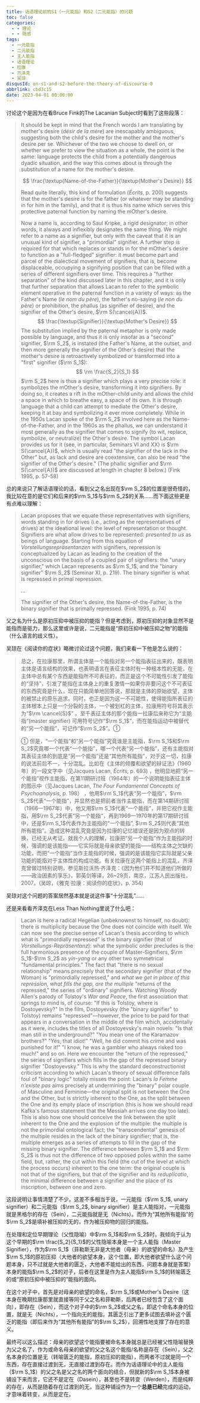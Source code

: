 ```yaml
---
title: 话语理论前的S1（一元能指）和S2（二元能指）的问题
toc: false
categories:
  - - 理论
  - - 随感
tags:
  - 一元能指
  - 二元能指
  - 主人能指
  - 话语理论
  - 拉康
  - 齐泽克
  - 吴琼
disqusId: on-s1-and-s2-before-the-theory-of-discourse-0
abbrlink: cbd3c15
date: 2023-04-01 00:00:00
---
```


讨论这个是因为在看Bruce Fink的The Lacanian Subject时看到了这些段落：

> It should be kept in mind that the French words I am translating by mother's desire (*désir de la mère*) are inescapably ambiguous, suggesting both the child's desire for the mother and the mother's desire per se. Whichever of the two we choose to dwell on, or whether we prefer to view the situation as a whole, the point is the same: language protects the child from a potentially dangerous dyadic situation, and the way this comes about is through the substitution of a name for the mother's desire.
> 
> $$
> \frac{\textup{Name-of-the-Father}}{\textup{Mother's Desire}}
> $$
> 
> Read quite literally, this kind of formulation (*Écrits*, p. 200) suggests that the mother's desire is for the father (or whatever may be standing in for him in the family), and that it is thus his name which serves this protective paternal function by naming the mOther's desire.
>
> Now a name is, according to Saul Kripke, a rigid designator; in other words, it always and inflexibly designates the same thing. We might refer to a name as a signifier, but only with the caveat that it is an unusual kind of signifier, a "primordial" signifier. A further step is required for that which replaces or stands in for the mOther's desire to function as a "full-fledged" signifier: it must become part and parcel of the dialectical movement of signifiers, that is, become displaceable, occupying a signifying position that can be filled with a series of different signifiers over time. This requires a "further separation" of the kind discussed later in this chapter, and it is only that further separation that allows Lacan to refer to the symbolic element operative in the paternal function in a variety of ways: as the Father's Name (*le nom du père*), the father's no-saying (*le non du père*) or prohibition, the phallus (as signifier of desire), and the signifier of the Other's desire, $\rm S(\cancel{A})$.
> $$
> \frac{\textup{Signifier}}{\textup{Mother's Desire}}
> $$
> The substitution implied by the paternal metaphor is only made possible by language, and thus it is only insofar as a "second" signifier, $\rm S_2$, is instated (the Father's Name, at the outset, and then more generally the signifier of the Other's desire) that the mother's desire is retroactively symbolized or transformed into a "first" signifier ($\rm S_1$):
> $$
> \rm \frac{S_2}{S_1}
> $$
> $\rm S_2$ here is thus a signifier which plays a very precise role: it symbolizes the mOther's desire, transforming it into signifiers. By doing so, it creates a rift in the mOther-child unity and allows the child a space in which to breathe easy, a space of its own. It is through language that a child can attempt to mediate the Other's desire, keeping it at bay and symbolizing it ever more completely. While in the 1950s Lacan spoke of the $\rm S_2$ involved here as the Name-of-the-Father, and in the 1960s as the phallus, we can understand it most generally as the signifier that comes to signify (to wit, replace, symbolize, or neutralize) the Other's desire. The symbol Lacan provides us for it (see, in particular, Seminars VI and XX) is $\rm S(\cancel{A})$, which is usually read "the signifier of the lack in the Other" but, as lack and desire are coextensive, can also be read "the signifier of the Other's desire." (The phallic signifier and $\rm S(\cancel{A})$ are discussed at length in chapter 8 below.) (Fink 1995, p. 57-58)

总的来说只了解话语理论的话，看到⽗之名出现在$\rm S_2$的位置是很奇怪的，我比较在意的是它们和后来的$\rm S_1$与$\rm S_2$的关系……而下面这些更是有点难以理解：

> Lacan proposes that we equate these representatives with signifiers, words standing in for drives (i.e., acting as the representatives of drives) at the ideational level: the level of representation or thought. Signifiers are what allow drives to be represented: *presented to us* as beings of language. Starting from this equation of *Vorstellungsrepräsentanzen* with signifiers, repression is conceptualized by Lacan as leading to the creation of the unconscious on the basis of a coupled pair of signifiers: the "unary signifier," which Lacan represents as $\rm S_1$, and the "binary signifier" $\rm S_2$ (Seminar XI, p. 219). The binary signifier is what is repressed in primal repression.
>
> ...
>
> The signifier of the Other's desire, the Name-of-the-Father, is the binary signifier that is primally repressed. (Fink 1995, p. 74)

⽗之名为什么是原初压抑中被压抑的能指？但是考虑到，原初压抑的对象显然不是能指⽽是驱⼒，那么这⾥或许是说，⼆元能指是“原初压抑中被压抑之物”的能指（什么语⾔的歧义性）。

吴琼在《阅读你的症状》略微讨论过这个问题，我们来看一下他是怎么说的：

> 总之，在拉康那里，所谓主体是一个能指对另一个能指表征出来的，既表明主体是语言结构的效果，也表明语言在表征主体时有一种根本性的无能，在主体中总有某个东西是能指所不可表征的，而正是这个不可能性引发了能指的“坚持”，引发了能指在主体身上的重复激情一如果你非要问这个不可表征的东西究竟是什么，现在只能简单地回答说，那就是主体的原始欲望，主体的被禁止的原乐追求。同时，也正是因为这一不可能性，使得能指所表征的主体根本上只是一个分裂的主体，一个被划杠的主体，拉康用符号将其表示为“$\rm \cancel{S}$” 。至千表征主体的那个能指一拉康后来称它为“主能指“(master signifier) 可用符号记作“$\rm S_1$”，而在能指运动中被替代的“另一个能指”，可记作“$\rm S_2$”。①
>
> ① 但是，“一个能指”和“另一个能指”究竟谁是主能指，$\rm S_1$和$\rm S_2$究竟哪一个代表“一个能指”，哪一个代表“另一个能指”，还有主能指对其表征主体的到底是“另一个能指”还是“其他所有能指”，对于这一切，拉康的说法前后不一，十分混乱。比如在《主体的倾覆和欲望的辩证法》(1960年）的一段文字中（见Jacques Lacan, *Écrits*, p. 693) ，他明显地把“另一个能指”视作主能指，在第11期研讨班（1964年）的一个说明能指表征主体的图示中（见Jacques Lacan, *The Four Fundamental Concepts of Psychoanalysis*, p. 198） ，他用$\rm S_1$代表“另一个能指”，$\rm S_2$代表“一个能指”，并显然也是把前者当作主能指，而在第14期研讨班（1966—1967年）中，他又用$\rm S_1$代表“一个能指”，并把它视作主能指，用$\rm S_2$代表“另一个能指”，再到1969—1970年的第17期研讨班中，还是$\rm S_1$代表作为主能指的“一个能指”, $\rm S_2$则代表“其他所有能指”。造成这种混乱究竟是因为拉康的记忆错误还是因为观点的转换，已经无从考证。就我个人的理解，拉康把“另一个能指”作为主能指的时候，强调的是该能指——它实际就是母亲欲望的能指——结构主体之欠缺的功能，而把“一个能指”当作主能指的时候，强调的是该能指它实际就是父亲功能的能指对于主体性的构成功能。有关拉康在这两个能指上的混乱，齐泽克曾做过特别说明，参见斯拉沃热·齐泽克：《因为他们井不知道他们所做的——政治因素的享乐》，郭英剑等译，26~29页，南京，江苏人民出版社，2007。(吴琼，《雅克·拉康：阅读你的症状》，p. 354)

吴琼对这个问题的答案居然基本就是说这件事“⼗分混乱”……

还是来看看齐泽克在Less Than Nothing里说了什么吧：

> Lacan is here a radical Hegelian (unbeknownst to himself, no doubt): there is multiplicity because the One does not coincide with itself. We can now see the precise sense of Lacan's thesis according to which what is "primordially repressed" is the binary signifier (that of *Vorstellungs-Repräsentanz*): what the symbolic order precludes is the full harmonious presence of the couple of Master-Signifiers, $\rm S_1$-$\rm S_2$ as *yin-yang* or any other two symmetrical "fundamental principles." The fact that "there is no sexual relationship" means precisely that the secondary signifier (that of the Woman) is "primordially repressed," and *what we get in place of this repression, what fills the gap, are the multiple* "returns of the repressed," the series of "ordinary" signifiers. Watching Woody Allen's parody of Tolstoy's *War and Peace*, the first association that springs to mind is, of course: "If this is Tolstoy, where is Dostoyevsky?" In the film, Dostoyevsky (the "binary
signifier" to Tolstoy) remains "repressed"—however, the price to be paid for that appears in a conversation in the middle of the film which, accidentally as it were, includes the titles of all Dostoyevsky's main novels: "Is that man still in the underground?" "You mean one of the Karamazov brothers?" "Yes, that idiot!" "Well, he did commit his crime and was punished for it!" "I know, he was a gambler who always risked too much!" and so on. Here we encounter the "return of the repressed," the series of signifiers which flIls in the gap of the repressed binary signifier "Dostoyevsky." This is why the standard deconstructionist criticism according to which Lacan's theory of sexual difference falls foul of "binary logic" totally misses the point: Lacan's *la Femme n'existe pas* aims precisely at undermining the "binary" polar couple of Masculine and Feminine—the original split is not between the One and the Other, but is strictly inherent to the One, as the split between the One and its empty place of inscription (this is how we should read Kafka's famous statement that the Messiah arrives one day too late). This is also how one should conceive the link between the split inherent to the One and the explosion of the multiple: the multiple is not the primordial ontological fact; the "transcendental" genesis of the multiple resides in the lack of the binary signifier; that is, the multiple emerges as a series of attempts to fill in the gap of the missing binary signifier. The difference between $\rm S_1$ and $\rm S_2$ is thus not the difference of two opposed poles within the same field, but, rather, the cut within this field (the cut of the level at which the process occurs) inherent to the one term: the original couple is not that of the signifiers, but that of the signifier and its *reduplicatio*, the minimal difference between a signifier and the place of its inscription, between one and zero.

这段说明让事情清楚了不少。这差不多相当于说，⼀元能指（$\rm S_1$, unary signifier）和⼆元能指（$\rm S_2$, binary signifier）是主⼈能指对，⼀元能指就是黑格尔的存在（Sein），⼆元能指就是⽆（Nichts）。而作为“其他所有能指”的$\rm S_2$是填补被压抑的⽆的，作为被压抑物的回归的能指。

在处理和定位早期理论（父性隐喻）中$\rm S_1$和$\rm S_2$时，我倾向于认为这个早期的$\rm \frac{S_2}{S_1}$的⽗性隐喻本身是⼀个主人能指（Master Signifier），作为$\rm S_1$（菲勒斯⽆⾮是⼤他者（⺟亲）的欲望的命名）及产生$\rm S_1$的原初压抑（⼤他者的欲望本身，这个位置，即⼤他者欲望什么这个问题本身，只不过就是⼤他者的匮乏，⼤他者不能给出的东⻄，问题本身就是答案）本身的能指$\rm S_2$的对子，后者在这里是作为主人能指$\rm S_1$的转喻匮乏的或“原初压抑中被压抑的”能指的面向。

在这个对⼦中，⾸先是对⺟亲的欲望的命名，$\rm S_1$或Mother's Desire（这本身在晚期拉康那里就直接等同于父之名和菲勒斯，后两者已经包含了这个面向），即存在（Sein），⽽这个对⼦中的$\rm S_2$或父之名，即这个命名本身的位置，就是⽆（Nichts），⼀个指向⽆的能指，其匮乏引出了更多试图去填补这个匮乏的能指（即后来作为“其他所有能指”的$\rm S_2$），回溯性地⽀撑了存在的意义。

最终可以这么描述：⺟亲的欲望这个能指要被命名本身就总是已经被⽗性隐喻替换为⽗之名了，作为或命名⺟亲的欲望的⽗之名这个能指/名称是存在（Sein），⽗之名本身的位置是⽆（转喻匮乏的能指，原初压抑的能指），⽽两者不过就是同⼀个东⻄，存在直接过渡到⽆，⽆直接过渡到存在。⽽作为话语理论中的主⼈能指（$\rm S_1$）的⽗之名是⽗之名的两个⾯向的结合，但就新的$\rm S_1$本身被铺设下来而言，它还不是定在（Dasein），甚⾄也不是转变（Werden），⽽是纯粹的存在，从而是随着存在过渡到的⽆，当这种铺设作为一个**总是已经**完成的运动，才意味着转变，从而是定在。